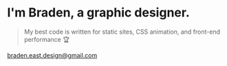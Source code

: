 # I'm Braden, a graphic designer.

> My best code is written for static sites, CSS animation, and front-end performance 🏆

[braden.east.design@gmail.com](mailto:braden.east.design@gmail.com)
